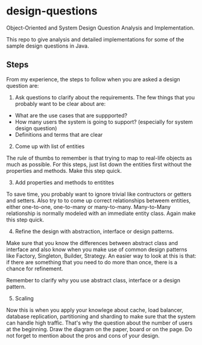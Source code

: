 # design-questions
Object-Oriented and System Design Question Analysis and Implementation.

This repo to give analysis and detailed implementations for some of the sample design questions in Java.

## Steps

From my experience, the steps to follow when you are asked a design question are:

1. Ask questions to clarify about the requirements. The few things that you probably want to be clear about are:

- What are the use cases that are suppported?
- How many users the system is going to support? (especially for system design question)
- Definitions and terms that are clear

2. Come up with list of entities

The rule of thumbs to remember is that trying to map to real-life objects as much as possible. For this steps, just list down the entities first without the properties and methods. Make this step quick.

3. Add properties and methods to entitites

To save time, you probably want to ignore trivial like contructors or getters and setters. Also try to to come up correct relationships betweem entities, either one-to-one, one-to-many or many-to-many. Many-to-Many relationship is normally modeled with an immediate entity class. Again make this step quick.

4. Refine the design with abstraction, interface or design patterns.

Make sure that you know the differences between abstract class and interface and also know when you make use of common design patterns like Factory, Singleton, Builder, Strategy. An easier way to look at this is that: if there are something that you need to do more than once, there is a chance for refinement.

Remember to clarify why you use abstract class, interface or a design pattern.

5. Scaling

Now this is when you apply your knowlege about cache, load balancer, database replication, partitioning and sharding to make sure that the system can handle 
high traffic. That's why the question about the number of users at the beginning.
Draw the diagram on the paper, board or on the page. Do not forget to mention about the pros and cons of your design.



